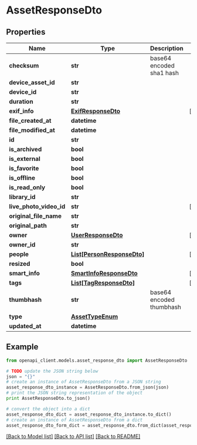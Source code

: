 # AssetResponseDto


## Properties
Name | Type | Description | Notes
------------ | ------------- | ------------- | -------------
**checksum** | **str** | base64 encoded sha1 hash | 
**device_asset_id** | **str** |  | 
**device_id** | **str** |  | 
**duration** | **str** |  | 
**exif_info** | [**ExifResponseDto**](ExifResponseDto.md) |  | [optional] 
**file_created_at** | **datetime** |  | 
**file_modified_at** | **datetime** |  | 
**id** | **str** |  | 
**is_archived** | **bool** |  | 
**is_external** | **bool** |  | 
**is_favorite** | **bool** |  | 
**is_offline** | **bool** |  | 
**is_read_only** | **bool** |  | 
**library_id** | **str** |  | 
**live_photo_video_id** | **str** |  | [optional] 
**original_file_name** | **str** |  | 
**original_path** | **str** |  | 
**owner** | [**UserResponseDto**](UserResponseDto.md) |  | [optional] 
**owner_id** | **str** |  | 
**people** | [**List[PersonResponseDto]**](PersonResponseDto.md) |  | [optional] 
**resized** | **bool** |  | 
**smart_info** | [**SmartInfoResponseDto**](SmartInfoResponseDto.md) |  | [optional] 
**tags** | [**List[TagResponseDto]**](TagResponseDto.md) |  | [optional] 
**thumbhash** | **str** | base64 encoded thumbhash | 
**type** | [**AssetTypeEnum**](AssetTypeEnum.md) |  | 
**updated_at** | **datetime** |  | 

## Example

```python
from openapi_client.models.asset_response_dto import AssetResponseDto

# TODO update the JSON string below
json = "{}"
# create an instance of AssetResponseDto from a JSON string
asset_response_dto_instance = AssetResponseDto.from_json(json)
# print the JSON string representation of the object
print AssetResponseDto.to_json()

# convert the object into a dict
asset_response_dto_dict = asset_response_dto_instance.to_dict()
# create an instance of AssetResponseDto from a dict
asset_response_dto_form_dict = asset_response_dto.from_dict(asset_response_dto_dict)
```
[[Back to Model list]](../README.md#documentation-for-models) [[Back to API list]](../README.md#documentation-for-api-endpoints) [[Back to README]](../README.md)


